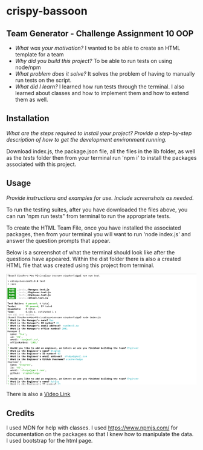 # crispy-bassoon


## Team Generator - Challenge Assignment 10 OOP

- *What was your motivation?*  I wanted to be able to create an HTML template for a team
- *Why did you build this project?*  To be able to run tests on using node/npm
- *What problem does it solve?*  It solves the problem of having to manually run tests on the script.
- *What did I learn?* I learned how run tests through the terminal. I also learned about classes and how to implement them and how to extend them as well.



## Installation

*What are the steps required to install your project? Provide a step-by-step description of how to get the development environment running.*

Download index.js, the package.json file, all the files in the lib folder, as well as the _tests_ folder then from your terminal run 'npm i' to install the packages associated with this project.

## Usage

*Provide instructions and examples for use. Include screenshots as needed.*

To run the testing suites, after you have downloaded the files above, you can run 'npm run tests" from terminal to run the appropriate tests.

To create the HTML Team File, once you have installed the associated packages, then from your terminal you will want to run 'node index.js' and answer the question prompts that appear.

Below is a screenshot of what the terminal should look like after the questions have appeared.  Within the dist folder there is also a created HTML file that was created using this project from terminal.

![alt text](assets//terminal.png)

There is also a [Video Link](https://youtu.be/iQDll91LnE4)

## Credits
I used MDN for help with classes. I used https://www.npmjs.com/ for documentation on the packages so that I knew how to manipulate the data.  
I used bootstrap for the html page. 